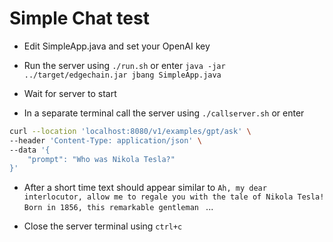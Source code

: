 # Simple Chat test

- Edit SimpleApp.java and set your OpenAI key

- Run the server using `./run.sh` or enter `java -jar ../target/edgechain.jar jbang SimpleApp.java`

- Wait for server to start

- In a separate terminal call the server using `./callserver.sh` or enter

```bash
curl --location 'localhost:8080/v1/examples/gpt/ask' \
--header 'Content-Type: application/json' \
--data '{
    "prompt": "Who was Nikola Tesla?"
}'
```

   - After a short time text should appear similar to `Ah, my dear interlocutor, allow me to regale you with the tale of Nikola Tesla! Born in 1856, this remarkable gentleman ` ...

- Close the server terminal using `ctrl+c`
